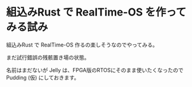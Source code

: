 
# 組込みRust で RealTime-OS を作ってみる試み

組込みRust で RealTime-OS 作るの楽しそうなのでやってみる。

まだ試行錯誤の残骸置き場の状態。

名前はまだないが Jelly は、FPGA版のRTOSにそのまま使いたくなったので Pudding (仮) にしておきます。

